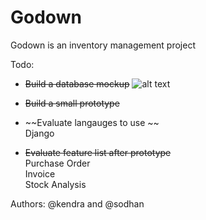 # Godown
Godown is an inventory management project

Todo:
- ~~Build a database mockup~~
![alt text](http://i.imgur.com/UecUHE7.jpg "ER diagram")

- ~~Build a small prototype~~
- ~~Evaluate langauges to use ~~<br />Django
- ~~Evaluate feature list after prototype~~ <br />
Purchase Order<br />
Invoice<br />
Stock Analysis<br />

Authors:
@kendra and @sodhan


